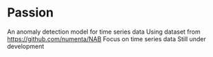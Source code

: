 # Passion
 An anomaly detection model for time series data
 Using dataset from https://github.com/numenta/NAB
 Focus on time series data 
 Still under development

